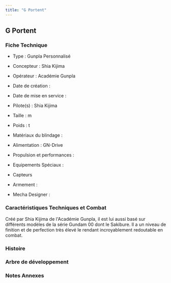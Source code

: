 ```yaml
---
title: "G Portent"
---
```


G Portent
---------





### Fiche Technique



- Type : Gunpla Personnalisé
  
- Concepteur : Shia Kijima   
- Opérateur : Académie Gunpla
  
- Date de création : 
  
- Date de mise en service : 
  
- Pilote(s) : Shia Kijima   
- Taille : m
  
- Poids : t
  
- Matériaux du blindage : 
  
- Alimentation : GN-Drive
  
- Propulsion et performances : 
  
- Equipements Spéciaux :


* Capteurs


- Armement :




- Mecha Designer : 


### Caractéristiques Techniques et Combat



Créé par Shia Kijima de l'Académie Gunpla, il est lui aussi basé sur différents modèles de la série Gundam 00 dont le Sakibure. Il a un niveau de finition et de perfection très élevé le rendant incroyablement redoutable en combat.



### Histoire






### Arbre de développement


### Notes Annexes


